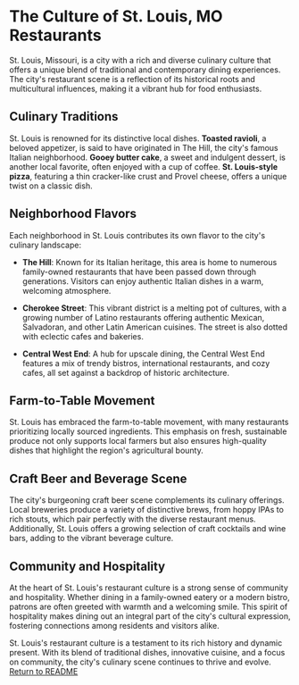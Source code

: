 # The Culture of St. Louis, MO Restaurants

St. Louis, Missouri, is a city with a rich and diverse culinary culture that offers a unique blend of traditional and contemporary dining experiences. The city's restaurant scene is a reflection of its historical roots and multicultural influences, making it a vibrant hub for food enthusiasts.

## Culinary Traditions

St. Louis is renowned for its distinctive local dishes. **Toasted ravioli**, a beloved appetizer, is said to have originated in The Hill, the city's famous Italian neighborhood. **Gooey butter cake**, a sweet and indulgent dessert, is another local favorite, often enjoyed with a cup of coffee. **St. Louis-style pizza**, featuring a thin cracker-like crust and Provel cheese, offers a unique twist on a classic dish.

## Neighborhood Flavors

Each neighborhood in St. Louis contributes its own flavor to the city's culinary landscape:

- **The Hill**: Known for its Italian heritage, this area is home to numerous family-owned restaurants that have been passed down through generations. Visitors can enjoy authentic Italian dishes in a warm, welcoming atmosphere.

- **Cherokee Street**: This vibrant district is a melting pot of cultures, with a growing number of Latino restaurants offering authentic Mexican, Salvadoran, and other Latin American cuisines. The street is also dotted with eclectic cafes and bakeries.

- **Central West End**: A hub for upscale dining, the Central West End features a mix of trendy bistros, international restaurants, and cozy cafes, all set against a backdrop of historic architecture.

## Farm-to-Table Movement

St. Louis has embraced the farm-to-table movement, with many restaurants prioritizing locally sourced ingredients. This emphasis on fresh, sustainable produce not only supports local farmers but also ensures high-quality dishes that highlight the region's agricultural bounty.

## Craft Beer and Beverage Scene

The city's burgeoning craft beer scene complements its culinary offerings. Local breweries produce a variety of distinctive brews, from hoppy IPAs to rich stouts, which pair perfectly with the diverse restaurant menus. Additionally, St. Louis offers a growing selection of craft cocktails and wine bars, adding to the vibrant beverage culture.

## Community and Hospitality

At the heart of St. Louis's restaurant culture is a strong sense of community and hospitality. Whether dining in a family-owned eatery or a modern bistro, patrons are often greeted with warmth and a welcoming smile. This spirit of hospitality makes dining out an integral part of the city's cultural expression, fostering connections among residents and visitors alike.

St. Louis's restaurant culture is a testament to its rich history and dynamic present. With its blend of traditional dishes, innovative cuisine, and a focus on community, the city's culinary scene continues to thrive and evolve.
[Return to README](path/to/README.md)
